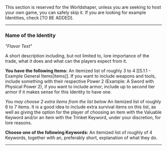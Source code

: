 This section is reserved for the Worldshaper, unless you are seeking to host your own game, you can safely skip it. If you are looking for example Identities, check [TO BE ADDED].

___
### Name of the Identity
_"Flavor Text"_

A short description including, but not limited to, lore importance of the trade, what it does and what can the players expect from it.

__You have the following Items:__
An itemized list of roughly 3 to 4 [[5.1.1 - Example General Items|items]]. If you want to include weapons and tools, include something with their respective Power 2 (Example: A Sword with Physical Power 2), if you want to include armor, include up to second tier armor if it makes sense for this Identity to have one.

_You may choose 2 extra items from the list below_
An itemized list of roughly 6 to 7 items. It is a good idea to include extra survival items on this list, as well as giving the option for the player of choosing an item with the Valuable Keyword and/or an item with the Trinket Keyword, under your discretion, for lore reasons.


__Choose one of the following Keywords:__
An itemized list of roughly of 4 Keywords, together with an, preferably short, explanation of what they do.

___